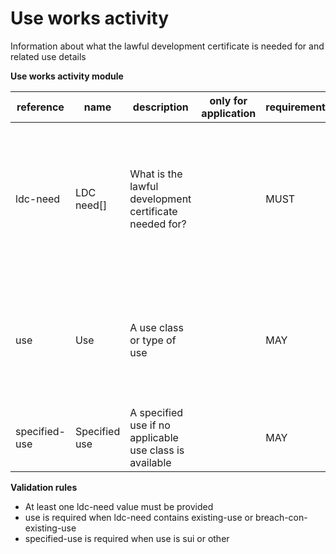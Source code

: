 # Use works activity

Information about what the lawful development certificate is needed for and related use details

**Use works activity module**

| reference | name | description | only for application | requirement | notes |
| --- | --- | --- | --- | --- | --- |
| ldc-need | LDC need[] | What is the lawful development certificate needed for? |  | MUST | Select from the **lawful-dev-cert-need** enum. At least one value must be provided |
| use | Use | A use class or type of use |  | MAY | Select from the **use-class** enum. an option needs to be "other" |
| specified-use | Specified use | A specified use if no applicable use class is available |  | MAY |  |

**Validation rules**

- At least one ldc-need value must be provided
- use is required when ldc-need contains existing-use or breach-con-existing-use
- specified-use is required when use is sui or other